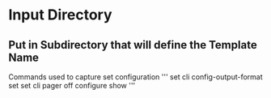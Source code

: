 # Input Directory
## Put in Subdirectory that will define the Template Name
Commands used to capture set configuration
'''
set cli config-output-format set
set cli pager off
configure
show
'''